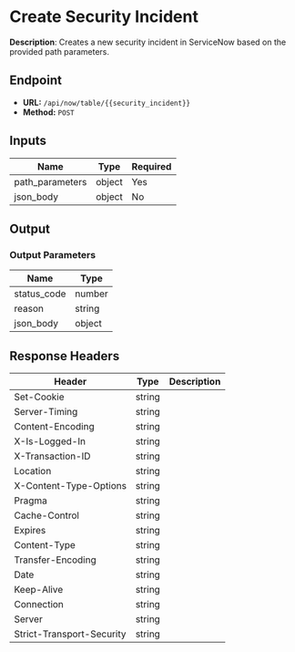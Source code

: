 # Create Security Incident

**Description**: Creates a new security incident in ServiceNow based on the provided path parameters.

## Endpoint

- **URL:** `/api/now/table/{{security_incident}}`
- **Method:** `POST`
## Inputs

| Name | Type | Required |
|------|------|----------|
| path_parameters | object | Yes |
| json_body | object | No |
## Output

### Output Parameters

| Name | Type |
|------|------|
| status_code | number |
| reason | string |
| json_body | object |
## Response Headers

| Header | Type | Description |
|--------|------|-------------|
| Set-Cookie | string |  |
| Server-Timing | string |  |
| Content-Encoding | string |  |
| X-Is-Logged-In | string |  |
| X-Transaction-ID | string |  |
| Location | string |  |
| X-Content-Type-Options | string |  |
| Pragma | string |  |
| Cache-Control | string |  |
| Expires | string |  |
| Content-Type | string |  |
| Transfer-Encoding | string |  |
| Date | string |  |
| Keep-Alive | string |  |
| Connection | string |  |
| Server | string |  |
| Strict-Transport-Security | string |  |